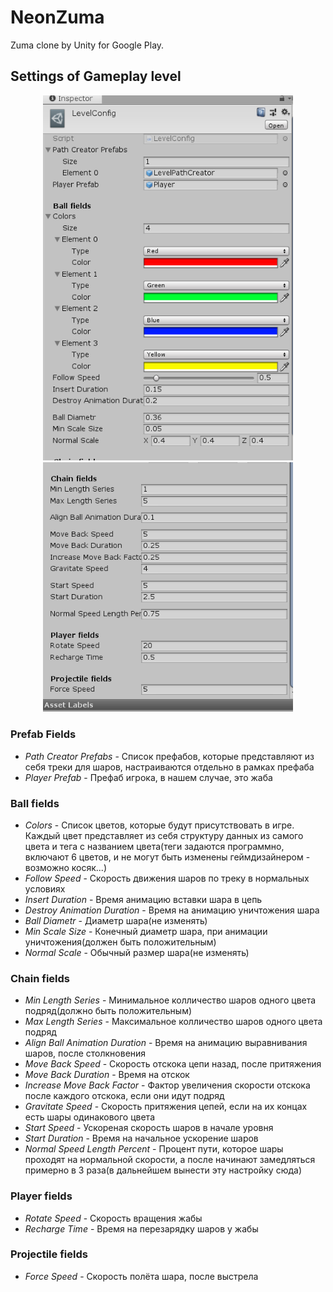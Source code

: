 # NeonZuma
Zuma clone by Unity for Google Play.

## Settings of Gameplay level
<p align="center">
  <img src="images/settings_1.PNG" alt="Settings" width=400>
  <img src="images/settings_2.PNG" alt="Settings" width=400>
</p>

### Prefab Fields
* <i>Path Creator Prefabs</i> - Список префабов, которые представляют из себя треки для шаров, настраиваются отдельно в рамках префаба<br/>
* <i>Player Prefab</i> - Префаб игрока, в нашем случае, это жаба
### Ball fields
* <i>Colors</i> - Список цветов, которые будут присутствовать в игре. Каждый цвет представляет из себя структуру данных из самого цвета и тега с названием цвета(теги задаются программно, включают 6 цветов, и не могут быть изменены геймдизайнером - возможно косяк...)
* <i>Follow Speed</i> - Скорость движения шаров по треку в нормальных условиях
* <i>Insert Duration</i> - Время анимацию вставки шара в цепь
* <i>Destroy Animation Duration</i> - Время на анимацию уничтожения шара
* <i>Ball Diametr</i> - Диаметр шара(не изменять)
* <i>Min Scale Size</i> - Конечный диаметр шара, при анимации уничтожения(должен быть положительным)
* <i>Normal Scale</i> - Обычный размер шара(не изменять)
### Chain fields
* <i>Min Length Series</i> - Минимальное колличество шаров одного цвета подряд(должно быть положительным)
* <i>Max Length Series</i> - Максимальное колличество шаров одного цвета подряд
* <i>Align Ball Animation Duration</i> - Время на анимацию выравнивания шаров, после столкновения
* <i>Move Back Speed</i> - Скорость отскока цепи назад, после притяжения
* <i>Move Back Duration</i> - Время на отскок
* <i>Increase Move Back Factor</i> - Фактор увеличения скорости отскока после каждого отскока, если они идут подряд
* <i>Gravitate Speed</i> - Скорость притяжения цепей, если на их концах есть шары одинакового цвета
* <i>Start Speed</i> - Ускореная скорость шаров в начале уровня
* <i>Start Duration</i> - Время на начальное ускорение шаров
* <i>Normal Speed Length Percent</i> - Процент пути, которое шары проходят на нормальной скорости, а после начинают замедляться примерно в 3 раза(в дальнейшем вынести эту настройку сюда)
### Player fields
* <i>Rotate Speed</i> - Скорость вращения жабы
* <i>Recharge Time</i> - Время на перезарядку шаров у жабы
### Projectile fields
* <i>Force Speed</i> - Скорость полёта шара, после выстрела
